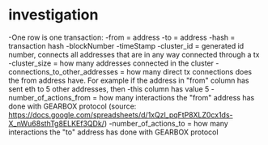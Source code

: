# investigation
-One row is one transaction:
-from = address
-to = address
-hash = transaction hash
-blockNumber
-timeStamp
-cluster_id = generated id number, connects all addresses that are in any way connected through a tx
-cluster_size = how many addresses connected in the cluster
-connections_to_other_addresses = how many direct tx connections does the from address have. For example if the address in "from" column has sent eth to 5 other addresses, then -this column has value 5
-number_of_actions_from = how many interactions the "from" address has done with GEARBOX protocol (source: https://docs.google.com/spreadsheets/d/1xQzl_pqFtP8XLZ0cx1ds-X_nWu68sthTg8ELKEf3QDk/)
-number_of_actions_to = how many interactions the "to" address has done with GEARBOX protocol
